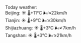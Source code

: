 Today weather:  
Beijing: ☀️   🌡️+11°C 🌬️↘22km/h  
Tianjin: ☀️   🌡️+9°C 🌬️↘30km/h  
Shijiazhuang: ☀️   🌡️+3°C 🌬️↙7km/h  
Tangshan: ☀️   🌡️+3°C 🌬️↘21km/h  
